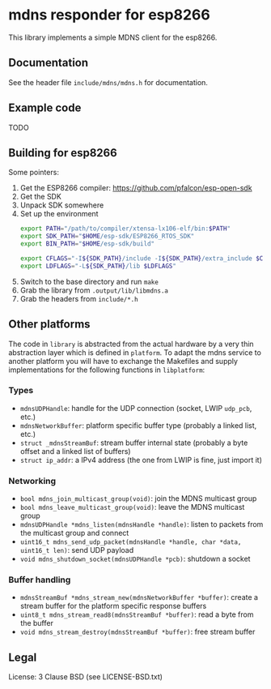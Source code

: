 # mdns responder for esp8266

This library implements a simple MDNS client for the esp8266.

## Documentation

See the header file `include/mdns/mdns.h` for documentation.

## Example code

TODO

## Building for esp8266

Some pointers:

1. Get the ESP8266 compiler: https://github.com/pfalcon/esp-open-sdk
2. Get the SDK
3. Unpack SDK somewhere
4. Set up the environment
    ```bash
    export PATH="/path/to/compiler/xtensa-lx106-elf/bin:$PATH"
    export SDK_PATH="$HOME/esp-sdk/ESP8266_RTOS_SDK"
    export BIN_PATH="$HOME/esp-sdk/build"

    export CFLAGS="-I${SDK_PATH}/include -I${SDK_PATH}/extra_include $CFLAGS"
    export LDFLAGS="-L${SDK_PATH}/lib $LDFLAGS"
    ```
5. Switch to the base directory and run `make`
6. Grab the library from `.output/lib/libmdns.a`
7. Grab the headers from `include/*.h`

## Other platforms

The code in `library` is abstracted from the actual hardware by a very thin abstraction layer which is defined in `platform`. To adapt the mdns service to another platform you will have to exchange the Makefiles and supply implementations for the following functions in `libplatform`:

### Types

- `mdnsUDPHandle`: handle for the UDP connection (socket, LWIP `udp_pcb`, etc.)
- `mdnsNetworkBuffer`: platform specific buffer type (probably a linked list, etc.)
- `struct _mdnsStreamBuf`: stream buffer internal state (probably a byte offset and a linked list of buffers)
- `struct ip_addr`: a IPv4 address (the one from LWIP is fine, just import it)

### Networking

- `bool mdns_join_multicast_group(void)`: join the MDNS multicast group
- `bool mdns_leave_multicast_group(void)`: leave the MDNS multicast group
- `mdnsUDPHandle *mdns_listen(mdnsHandle *handle)`: listen to packets from the multicast group and connect
- `uint16_t mdns_send_udp_packet(mdnsHandle *handle, char *data, uint16_t len)`: send UDP payload
- `void mdns_shutdown_socket(mdnsUDPHandle *pcb)`: shutdown a socket

### Buffer handling

- `mdnsStreamBuf *mdns_stream_new(mdnsNetworkBuffer *buffer)`: create a stream buffer for the platform specific response buffers
- `uint8_t mdns_stream_read8(mdnsStreamBuf *buffer)`: read a byte from the buffer
- `void mdns_stream_destroy(mdnsStreamBuf *buffer)`: free stream buffer

## Legal

License: 3 Clause BSD (see LICENSE-BSD.txt)